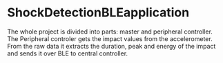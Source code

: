 # ShockDetectionBLEapplication

The whole project is divided into parts: master and peripheral controller. The Peripheral controler gets the impact values from the accelerometer. From the raw data it extracts the duration, peak and energy of the impact and sends it over BLE to central controller.
